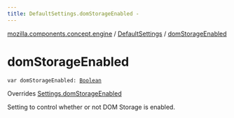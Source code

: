 ```yaml
---
title: DefaultSettings.domStorageEnabled - 
---
```


[mozilla.components.concept.engine](../index.html) / [DefaultSettings](index.html) / [domStorageEnabled](./dom-storage-enabled.html)

# domStorageEnabled

`var domStorageEnabled: `[`Boolean`](https://kotlinlang.org/api/latest/jvm/stdlib/kotlin/-boolean/index.html)

Overrides [Settings.domStorageEnabled](../-settings/dom-storage-enabled.html)

Setting to control whether or not DOM Storage is enabled.

